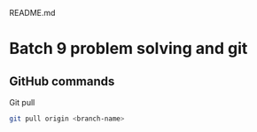 README.md

# Batch 9 problem solving and git

## GitHub commands

Git pull

```bash
git pull origin <branch-name>
```
